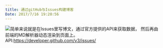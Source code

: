 ```yaml
---
title: 通过gitHub与Issues构建博客
Date: 2017/7/16 19:20:56
---
```

![](http://imglf0.nosdn.127.net/img/UUcvQWZBZk9URHhUNmthQzQxSXpDWlhMeitBckdwOVhzNEZtb05xSndtaXowOHpKNEJyREd3PT0.jpg?imageView&thumbnail=1680x0&quality=96&stripmeta=0&type=jpg)简单来说就是在Issues里写博文，通过官方提供的API来获取数据，
然后再由前端的MD解析器动态渲染到页面上。
API:https://developer.github.com/v3/issues/